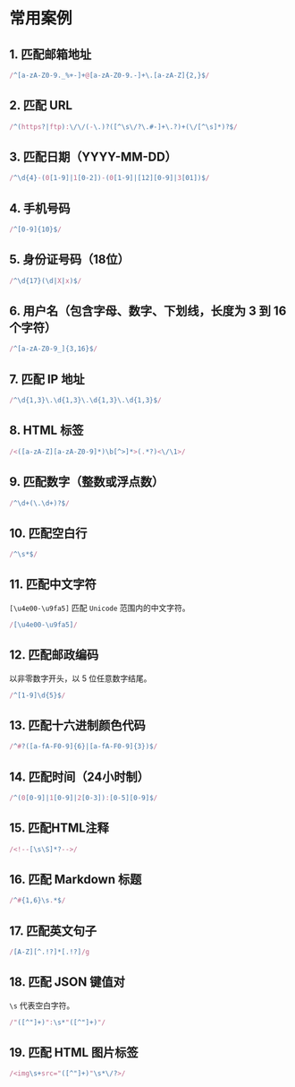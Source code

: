 # 常用案例

## 1. 匹配邮箱地址

```javascript
/^[a-zA-Z0-9._%+-]+@[a-zA-Z0-9.-]+\.[a-zA-Z]{2,}$/
```

## 2. 匹配 URL

```javascript
/^(https?|ftp):\/\/(-\.)?([^\s\/?\.#-]+\.?)+(\/[^\s]*)?$/
```

## 3. 匹配日期（YYYY-MM-DD）

```javascript
/^\d{4}-(0[1-9]|1[0-2])-(0[1-9]|[12][0-9]|3[01])$/
```

## 4. 手机号码

```javascript
/^[0-9]{10}$/
```

## 5. 身份证号码（18位）

```javascript
/^\d{17}(\d|X|x)$/
```

## 6. 用户名（包含字母、数字、下划线，长度为 3 到 16 个字符）

```javascript
/^[a-zA-Z0-9_]{3,16}$/
```

## 7. 匹配 IP 地址

```javascript
/^\d{1,3}\.\d{1,3}\.\d{1,3}\.\d{1,3}$/
```

## 8.  HTML 标签

```javascript
/<([a-zA-Z][a-zA-Z0-9]*)\b[^>]*>(.*?)<\/\1>/
```

## 9. 匹配数字（整数或浮点数）

```javascript
/^\d+(\.\d+)?$/
```

## 10. 匹配空白行

```javascript
/^\s*$/
```

## 11. 匹配中文字符

`[\u4e00-\u9fa5]` 匹配 `Unicode` 范围内的中文字符。

```javascript
/[\u4e00-\u9fa5]/
```

## 12. 匹配邮政编码

以非零数字开头，以 5 位任意数字结尾。

```javascript
/^[1-9]\d{5}$/
```

## 13. 匹配十六进制颜色代码

```javascript
/^#?([a-fA-F0-9]{6}|[a-fA-F0-9]{3})$/
```

## 14. 匹配时间（24小时制）

```javascript
/^(0[0-9]|1[0-9]|2[0-3]):[0-5][0-9]$/
```

## 15. 匹配HTML注释

```javascript
/<!--[\s\S]*?-->/
```

## 16. 匹配 Markdown 标题

```javascript
/^#{1,6}\s.*$/
```

## 17. 匹配英文句子

```javascript
/[A-Z][^.!?]*[.!?]/g
```

## 18. 匹配 JSON 键值对

`\s` 代表空白字符。

```javascript
/"([^"]+)":\s*"([^"]+)"/
```

## 19. 匹配 HTML 图片标签

```javascript
/<img\s+src="([^"]+)"\s*\/?>/
```
